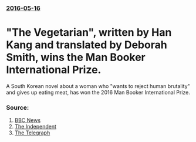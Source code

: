 ### [2016-05-16](/news/2016/05/16/index.md)

#  "The Vegetarian", written by Han Kang and translated by Deborah Smith, wins the Man Booker International Prize. 

A South Korean novel about a woman who &quot;wants to reject human brutality&quot; and gives up eating meat, has won the 2016 Man Booker International Prize.


### Source:

1. [BBC News](http://www.bbc.co.uk/news/entertainment-arts-36303604)
2. [The Independent](http://www.independent.co.uk/arts-entertainment/books/news/man-booker-international-2016-han-kang-and-british-translator-win-prize-for-the-vegetarian-a7032911.html)
3. [The Telegraph](http://www.telegraph.co.uk/news/2016/05/16/briton-wins-man-booker-international-prize-for-korean-translatio/)
